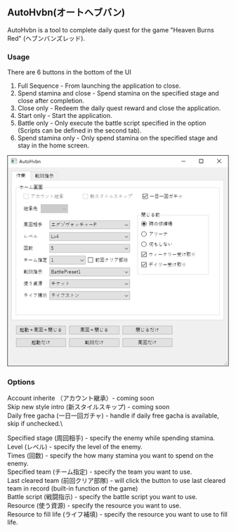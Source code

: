 ## AutoHvbn(オートヘブバン)

AutoHvbn is a tool to complete daily quest for the game "Heaven Burns Red" (ヘブンバンズレッド).

### Usage

There are 6 buttons in the bottom of the UI

1. Full Sequence - From launching the application to close.
2. Spend stamina and close - Spend stamina on the specified stage and close after completion.
3. Close only - Redeem the daily quest reward and close the application.
4. Start only - Start the application.
5. Battle only - Only execute the battle script specified in the option (Scripts can be defined in the second tab).
6. Spend stamina only - Only spend stamina on the specified stage and stay in the home screen.

![UI](images/UIdemo.png)

### Options

Account inherite （アカウント継承）- coming soon\
Skip new style intro (新スタイルスキップ) - coming soon\
Daily free gacha (一日一回ガチャ) - handle if daily free gacha is available, skip if unchecked.\

Specified stage (周回相手) - specify the enemy while spending stamina.\
Level (レベル) - specify the level of the enemy.\
Times (回数) - specify the how many stamina you want to spend on the enemy.\
Specified team (チーム指定) - specify the team you want to use.\
Last cleared team (前回クリア部隊) - will click the button to use last cleared team in record (built-in function of the game)\
Battle script (戦闘指示) - specify the battle script you want to use.\
Resource (使う資源) - specify the resource you want to use.\
Resource to fill life (ライフ補填) - specify the resource you want to use to fill life.
